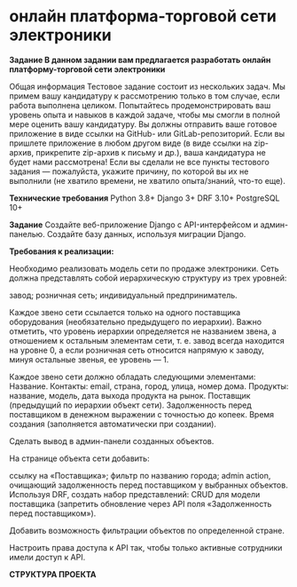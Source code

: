 # онлайн платформа-торговой сети электроники

**Задание
В данном задании вам предлагается разработать онлайн платформу-торговой сети электроники**


Общая информация
Тестовое задание состоит из нескольких задач. Мы примем вашу кандидатуру к рассмотрению 
только в том случае, если работа выполнена целиком. Попытайтесь продемонстрировать 
ваш уровень опыта и навыков в каждой задаче, чтобы мы смогли в полной мере оценить вашу 
кандидатуру.
Вы должны отправить ваше готовое приложение в виде ссылки на GitHub- или GitLab-репозиторий.
Если вы пришлете приложение в любом другом виде (в виде ссылки на zip-архив, 
прикрепите zip-архив к письму и др.), ваша кандидатура не будет нами рассмотрена!
Если вы сделали не все пункты тестового задания — пожалуйста, укажите причину, 
по которой вы их не выполнили (не хватило времени, не хватило опыта/знаний, что-то еще).

**Технические требования**
Python 3.8+
Django 3+
DRF 3.10+
PostgreSQL 10+

**Задание**
Создайте веб-приложение Django с API-интерфейсом и админ-панелью.
Создайте базу данных, используя миграции Django.

**Требования к реализации:**

Необходимо реализовать модель сети по продаже электроники.
Сеть должна представлять собой иерархическую структуру из трех уровней:

завод;
розничная сеть;
индивидуальный предприниматель.

Каждое звено сети ссылается только на одного поставщика оборудования (необязательно предыдущего по иерархии). Важно отметить, что уровень иерархии определяется не названием звена, а отношением к остальным элементам сети, т. е. завод всегда находится на уровне 0, а если розничная сеть относится напрямую к заводу, минуя остальные звенья, ее уровень — 1.

Каждое звено сети должно обладать следующими элементами:
Название.
Контакты:
email,
страна,
город,
улица,
номер дома.
Продукты:
название,
модель,
дата выхода продукта на рынок.
Поставщик (предыдущий по иерархии объект сети).
Задолженность перед поставщиком в денежном выражении с точностью до копеек.
Время создания (заполняется автоматически при создании).

Сделать вывод в админ-панели созданных объектов.

На странице объекта сети добавить:

ссылку на «Поставщика»;
фильтр по названию города;
admin action, очищающий задолженность перед поставщиком у выбранных объектов.
Используя DRF, создать набор представлений:
CRUD для модели поставщика (запретить обновление через API поля «Задолженность перед поставщиком»).

Добавить возможность фильтрации объектов по определенной стране.

Настроить права доступа к API так, чтобы только активные сотрудники имели доступ к API.



**СТРУКТУРА ПРОЕКТА**